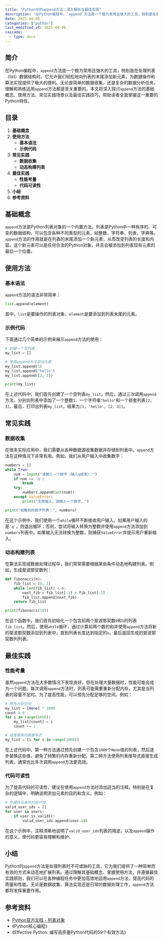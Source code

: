 ```yaml
---
title: "Python中的append方法：深入解析与最佳实践"
description: "在Python编程中，`append`方法是一个极为常用且强大的工具，特别是在处理列表（list）数据结构时。它允许我们轻松地向列表的末尾添加新元素，为数据操作和算法实现提供了极大的便利。无论是简单的数据收集，还是复杂的数据分析任务，理解和熟练运用`append`方法都是至关重要的。本文将深入探讨`append`方法的基础概念、使用方法、常见实践场景以及最佳实践技巧，帮助读者全面掌握这一重要的Python特性。"
date: 2025-04-06
categories: ["python"]
last_modified_at: 2025-04-06
cascade:
  - type: docs
---
```



## 简介
在Python编程中，`append`方法是一个极为常用且强大的工具，特别是在处理列表（list）数据结构时。它允许我们轻松地向列表的末尾添加新元素，为数据操作和算法实现提供了极大的便利。无论是简单的数据收集，还是复杂的数据分析任务，理解和熟练运用`append`方法都是至关重要的。本文将深入探讨`append`方法的基础概念、使用方法、常见实践场景以及最佳实践技巧，帮助读者全面掌握这一重要的Python特性。

<!-- more -->
## 目录
1. **基础概念**
2. **使用方法**
    - **基本语法**
    - **示例代码**
3. **常见实践**
    - **数据收集**
    - **动态构建列表**
4. **最佳实践**
    - **性能考量**
    - **代码可读性**
5. **小结**
6. **参考资料**

## 基础概念
`append`方法是Python列表对象的一个内置方法。列表是Python中一种有序的、可变的数据结构，可以包含各种不同类型的元素，如整数、字符串、列表、字典等。`append`方法的作用就是在列表的末尾添加一个新元素，从而改变列表的长度和内容。这个新元素可以是任何合法的Python对象，并且会被添加到列表现有元素的最后一个位置。

## 使用方法
### 基本语法
`append`方法的语法非常简单：
```python
list.append(element)
```
其中，`list`是要操作的列表对象，`element`是要添加到列表末尾的元素。

### 示例代码
下面通过几个简单的示例来展示`append`方法的使用：
```python
# 创建一个空列表
my_list = []

# 使用append方法添加元素
my_list.append(1)
my_list.append("hello")
my_list.append([2, 3])

print(my_list)  
```
在上述代码中，我们首先创建了一个空列表`my_list`。然后，通过三次调用`append`方法，分别向列表中添加了一个整数`1`、一个字符串`"hello"`和一个嵌套列表`[2, 3]`。最后，打印出列表`my_list`，结果为`[1, 'hello', [2, 3]]`。

## 常见实践
### 数据收集
在很多实际应用中，我们需要从各种数据源收集数据并存储到列表中。`append`方法在这种情况下非常有用。例如，我们从用户输入中收集数字：
```python
numbers = []
while True:
    num = input("请输入一个数字（输入q结束）：")
    if num == 'q':
        break
    try:
        numbers.append(int(num))
    except ValueError:
        print("无效输入，请输入一个数字。")

print("收集到的数字列表：", numbers)
```
在这个示例中，我们使用一个`while`循环不断接收用户输入。如果用户输入的是`'q'`，则退出循环；否则，尝试将输入转换为整数并使用`append`方法添加到`numbers`列表中。如果输入无法转换为整数，则捕获`ValueError`并提示用户重新输入。

### 动态构建列表
在算法实现或数据处理过程中，我们常常需要根据某些条件动态地构建列表。例如，生成斐波那契数列：
```python
def fibonacci(n):
    fib_list = [0, 1]
    while len(fib_list) < n:
        next_fib = fib_list[-1] + fib_list[-2]
        fib_list.append(next_fib)
    return fib_list

print(fibonacci(10))  
```
在这个函数中，我们首先初始化一个包含前两个斐波那契数`0`和`1`的列表`fib_list`。然后，使用`while`循环，通过计算前两个数的和并使用`append`方法将新的斐波那契数添加到列表中，直到列表长度达到指定的`n`。最后返回生成的斐波那契数列列表。

## 最佳实践
### 性能考量
虽然`append`方法在大多数情况下表现良好，但在处理大量数据时，性能可能会成为一个问题。每次调用`append`方法时，列表可能需要重新分配内存，尤其是当列表的容量不足时。为了提高性能，可以预先分配足够的空间。例如：
```python
# 预先分配空间
my_list = [None] * 1000
count = 0
for i in range(1000):
    my_list[count] = i
    count += 1

# 或者使用列表推导式
my_list = [i for i in range(1000)]
```
在上述代码中，第一种方法通过预先创建一个包含`1000`个`None`值的列表，然后逐步替换这些值，避免了频繁的内存重新分配。第二种方法使用列表推导式直接生成列表，通常也比多次调用`append`方法更高效。

### 代码可读性
为了提高代码的可读性，建议在使用`append`方法时添加适当的注释。特别是在复杂的逻辑中，明确说明添加元素的目的和含义。例如：
```python
# 存储符合条件的用户ID
valid_user_ids = []
for user in users:
    if user.is_valid():
        valid_user_ids.append(user.id)
```
在这个示例中，注释清晰地说明了`valid_user_ids`列表的用途，以及`append`操作的意义，使代码更容易理解和维护。

## 小结
Python的`append`方法是处理列表时不可或缺的工具，它为我们提供了一种简单而有效的方式来动态地扩展列表。通过理解其基础概念、掌握使用方法，并遵循最佳实践原则，我们可以在各种编程任务中更加高效地运用`append`方法，提高代码的质量和性能。无论是数据收集、算法实现还是日常的数据处理工作，`append`方法都将发挥重要作用。

## 参考资料
- [Python官方文档 - 列表对象](https://docs.python.org/3/tutorial/datastructures.html#more-on-lists)
- 《Python核心编程》
- 《Effective Python: 编写高质量Python代码的59个有效方法》